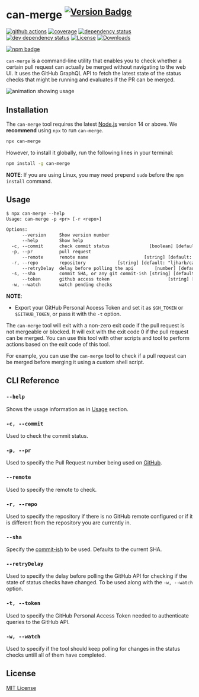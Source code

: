 # can-merge <sup>[![Version Badge][npm-version-svg]][package-url]</sup>

[![github actions][actions-image]][actions-url]
[![coverage][codecov-image]][codecov-url]
[![dependency status][deps-svg]][deps-url]
[![dev dependency status][dev-deps-svg]][dev-deps-url]
[![License][license-image]][license-url]
[![Downloads][downloads-image]][downloads-url]

[![npm badge][npm-badge-png]][package-url]

`can-merge` is a command-line utility that enables you to check whether a certain pull request can actually be merged without navigating to the web UI. It uses the GitHub GraphQL API to fetch the latest state of the status checks that might be running and evaluates if the PR can be merged.

<!--It also has a watch mode that will continuously check for changes in the status checks and evaluate the state once all status checks have completed. This enables developers to run the tool and execute custom scripts when the PR is ready to land.-->

![animation showing usage](./.github/can-merge.gif)

## Installation

The `can-merge` tool requires the latest [Node.js](https://nodejs.org/) version 14 or above. We **recommend** using `npx` to run `can-merge`.

```sh
npx can-merge
```

However, to install it globally, run the following lines in your terminal:

```bash
npm install -g can-merge
```

**NOTE**: If you are using Linux, you may need prepend `sudo` before the `npm install` command.

## Usage

<!-- MD-MAGIC-EXAMPLE:START (CLI_REFERENCE) -->
```txt
$ npx can-merge --help
Usage: can-merge -p <pr> [-r <repo>]

Options:
      --version     Show version number                                [boolean]
      --help        Show help                                          [boolean]
  -c, --commit      check commit status               [boolean] [default: false]
  -p, --pr          pull request                                        [string]
      --remote      remote name                     [string] [default: "origin"]
  -r, --repo        repository            [string] [default: "ljharb/can-merge"]
      --retryDelay  delay before polling the api        [number] [default: 5000]
  -s, --sha         commit SHA, or any git commit-ish [string] [default: "HEAD"]
      --token       github access token                      [string] [required]
  -w, --watch       watch pending checks                               [boolean]

```
<!-- MD-MAGIC-EXAMPLE:END -->

**NOTE**:

- Export your GitHub Personal Access Token and set it as `$GH_TOKEN` or `$GITHUB_TOKEN`, or pass it with the `-t` option.

The `can-merge` tool will exit with a non-zero exit code if the pull request is not mergeable or blocked. It will exit with the exit code 0 if the pull request can be merged. You can use this tool with other scripts and tool to perform actions based on the exit code of this tool.

For example, you can use the `can-merge` tool to check if a pull request can be merged before merging it using a custom shell script.

## CLI Reference

### `--help`

Shows the usage information as in [Usage](#usage) section.

### `-c, --commit`

Used to check the commit status.

### `-p, --pr`

Used to specify the Pull Request number being used on [GitHub](https://github.com).

### `--remote`

Used to specify the remote to check.

### `-r, --repo`

Used to specify the repository if there is no GitHub remote configured or if it is different from the repository you are currently in.

### `--sha`

Specify the [commit-ish](https://git-scm.com/docs/gitglossary#Documentation/gitglossary.txt-aiddefcommit-ishacommit-ishalsocommittish) to be used. Defaults to the current SHA.

### `--retryDelay`

Used to specify the delay before polling the GitHub API for checking if the state of status checks have changed. To be used along with the `-w, --watch` option.

### `-t, --token`

Used to specify the GitHub Personal Access Token needed to authenticate queries to the GitHub API.

### `-w, --watch`

Used to specify if the tool should keep polling for changes in the status checks untill all of them have completed.

## License

[MIT License](./LICENSE)

[package-url]: https://npmjs.org/package/can-merge
[npm-version-svg]: https://versionbadg.es/ljharb/can-merge.svg
[deps-svg]: https://david-dm.org/ljharb/can-merge.svg
[deps-url]: https://david-dm.org/ljharb/can-merge
[dev-deps-svg]: https://david-dm.org/ljharb/can-merge/dev-status.svg
[dev-deps-url]: https://david-dm.org/ljharb/can-merge#info=devDependencies
[npm-badge-png]: https://nodei.co/npm/can-merge.png?downloads=true&stars=true
[license-image]: https://img.shields.io/npm/l/can-merge.svg
[license-url]: LICENSE
[downloads-image]: https://img.shields.io/npm/dm/can-merge.svg
[downloads-url]: https://npm-stat.com/charts.html?package=can-merge
[codecov-image]: https://codecov.io/gh/ljharb/can-merge/branch/main/graphs/badge.svg
[codecov-url]: https://app.codecov.io/gh/ljharb/can-merge/
[actions-image]: https://img.shields.io/endpoint?url=https://github-actions-badge-u3jn4tfpocch.runkit.sh/ljharb/can-merge
[actions-url]: https://github.com/ljharb/can-merge/actions
